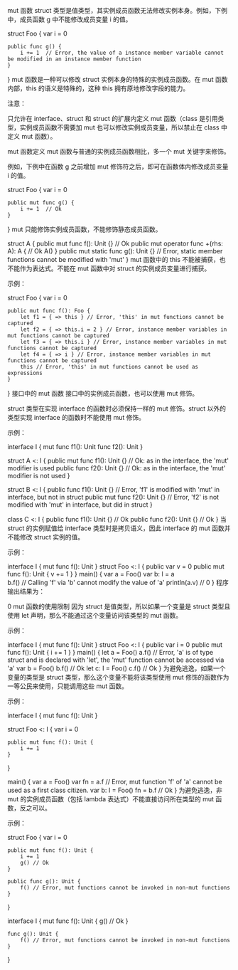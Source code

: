 mut 函数
struct 类型是值类型，其实例成员函数无法修改实例本身。例如，下例中，成员函数 g 中不能修改成员变量 i 的值。

struct Foo {
    var i = 0

    public func g() {
        i += 1  // Error, the value of a instance member variable cannot be modified in an instance member function
    }
}
mut 函数是一种可以修改 struct 实例本身的特殊的实例成员函数。在 mut 函数内部，this 的语义是特殊的，这种 this 拥有原地修改字段的能力。

注意：

只允许在 interface、struct 和 struct 的扩展内定义 mut 函数（class 是引用类型，实例成员函数不需要加 mut 也可以修改实例成员变量，所以禁止在 class 中定义 mut 函数）。

mut 函数定义
mut 函数与普通的实例成员函数相比，多一个 mut 关键字来修饰。

例如，下例中在函数 g 之前增加 mut 修饰符之后，即可在函数体内修改成员变量 i 的值。

struct Foo {
    var i = 0

    public mut func g() {
        i += 1  // Ok
    }
}
mut 只能修饰实例成员函数，不能修饰静态成员函数。

struct A {
    public mut func f(): Unit {} // Ok
    public mut operator func +(rhs: A): A { // Ok
        A()
    }
    public mut static func g(): Unit {} // Error, static member functions cannot be modified with 'mut'
}
mut 函数中的 this 不能被捕获，也不能作为表达式。不能在 mut 函数中对 struct 的实例成员变量进行捕获。

示例：

struct Foo {
    var i = 0

    public mut func f(): Foo {
        let f1 = { => this } // Error, 'this' in mut functions cannot be captured
        let f2 = { => this.i = 2 } // Error, instance member variables in mut functions cannot be captured
        let f3 = { => this.i } // Error, instance member variables in mut functions cannot be captured
        let f4 = { => i } // Error, instance member variables in mut functions cannot be captured
        this // Error, 'this' in mut functions cannot be used as expressions
    }
}
接口中的 mut 函数
接口中的实例成员函数，也可以使用 mut 修饰。

struct 类型在实现 interface 的函数时必须保持一样的 mut 修饰。struct 以外的类型实现 interface 的函数时不能使用 mut 修饰。

示例：

interface I {
    mut func f1(): Unit
    func f2(): Unit
}

struct A <: I {
    public mut func f1(): Unit {} // Ok: as in the interface, the 'mut' modifier is used
    public func f2(): Unit {} // Ok: as in the interface, the 'mut' modifier is not used
}

struct B <: I {
    public func f1(): Unit {} // Error, 'f1' is modified with 'mut' in interface, but not in struct
    public mut func f2(): Unit {} // Error, 'f2' is not modified with 'mut' in interface, but did in struct
}

class C <: I {
    public func f1(): Unit {} // Ok
    public func f2(): Unit {} // Ok
}
当 struct 的实例赋值给 interface 类型时是拷贝语义，因此 interface 的 mut 函数并不能修改 struct 实例的值。

示例：

interface I {
    mut func f(): Unit
}
struct Foo <: I {
    public var v = 0
    public mut func f(): Unit {
        v += 1
    }
}
main() {
    var a = Foo()
    var b: I = a  
    b.f()  // Calling 'f' via 'b' cannot modify the value of 'a'
    println(a.v) // 0
}
程序输出结果为：

0
mut 函数的使用限制
因为 struct 是值类型，所以如果一个变量是 struct 类型且使用 let 声明，那么不能通过这个变量访问该类型的 mut 函数。

示例：

interface I {
    mut func f(): Unit
}
struct Foo <: I {
    public var i = 0
    public mut func f(): Unit {
        i += 1
    }
}
main() {
    let a = Foo()
    a.f() // Error, 'a' is of type struct and is declared with 'let', the 'mut' function cannot be accessed via 'a'
    var b = Foo()
    b.f() // Ok
    let c: I = Foo()
    c.f() // Ok
}
为避免逃逸，如果一个变量的类型是 struct 类型，那么这个变量不能将该类型使用 mut 修饰的函数作为一等公民来使用，只能调用这些 mut 函数。

示例：

interface I {
    mut func f(): Unit
}

struct Foo <: I {
    var i = 0

    public mut func f(): Unit {
        i += 1
    }
}

main() {
    var a = Foo()
    var fn = a.f // Error, mut function 'f' of 'a' cannot be used as a first class citizen.
    var b: I = Foo()
    fn = b.f // Ok
}
为避免逃逸，非 mut 的实例成员函数（包括 lambda 表达式）不能直接访问所在类型的 mut 函数，反之可以。

示例：


struct Foo {
    var i = 0

    public mut func f(): Unit {
        i += 1
        g() // Ok
    }

    public func g(): Unit {
        f() // Error, mut functions cannot be invoked in non-mut functions
    }
}

interface I {
    mut func f(): Unit {
        g() // Ok
    }

    func g(): Unit {
        f() // Error, mut functions cannot be invoked in non-mut functions
    }
}